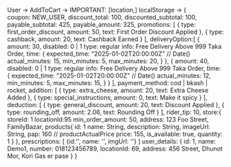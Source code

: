 User -> 
    AddToCart -> IMPORTANT: [location,]
        localStorage -> 
            {   
                coupon: NEW_USER,
                discount_total: 100,
                discounted_subtotal: 100,
                payable_subtotal: 425,
                payable_amount: 325,
                promotions: [
                    {
                        type: first_order_discount,
                        amount: 50,
                        text: First Order Discount Applied
                    },
                    {
                        type: cashback,
                        amount: 20,
                        text: Cashback Earned
                    }
                ],
                deliveryOption:[
                    {
                        amount: 30,
                        disabled: 0 | 1
                        type: regular
                        info: Free Delivery Above 999 Taka Order,
                        time: {
                            expected_time: "2025-01-02T20:00:00Z" // Date()
                            actual_minutes: 15,
                            min_minutes: 5,
                            max_minutes: 20,
                        }
                    },
                    {
                        amount: 40,
                        disabled: 0 | 1
                        type: regular
                        info: Free Delivery Above 999 Taka Order,
                        time: {
                            expected_time: "2025-01-02T20:00:00Z" // Date()
                            actual_minutes: 12,
                            min_minutes: 5,
                            max_minutes: 15,
                        }
                    }
                ],
                payment_method: cod | bkash | rocket,
                addition: [
                    {
                        type: extra_cheese,
                        amount: 20,
                        text: Extra Cheese Added
                    },
                    {
                        type: special_instructions,
                        amount: 0,
                        text: Make it spicy
                    }
                ],
                deduction: [
                    {
                        type: general_discount,
                        amount: 20,
                        text: Discount Applied
                    },
                    {
                        type: rounding_off,
                        amount: 2.06,
                        text: Rounding Off
                    }
                ],
                rider_tip: 10,
                store:{
                    storeId: 1
                    locationId:95 
                    min_order_amount: 50,
                    address: 123 Foo Street, FamilyBazar,
                    products{
                        id: 1
                        name: String,
                        description: String,
                        imageUrl: String,
                        pap: 160 // productActualPrice 
                        price: 155,
                        is_available: true,
                        quantity: 1
                    }
                },
                prescriptions: [
                    {id:'', name: '', imgUrl: ''}
                ]
                user_details: {
                    id: 1,
                    name: Demo1,
                    number: 018123456789,
                    locationId: 69,
                    address: 456 Street, Dhunot Mor, Kori Gas er pase
                }
            }
